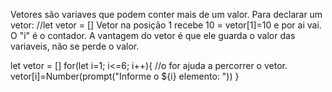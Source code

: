 Vetores são variaves que podem conter mais de um valor.
Para declarar um vetor: //let vetor = []
Vetor na posição 1 recebe 10 = vetor[1]=10 e por ai vai. O "i" é o contador.
A vantagem do vetor é que ele guarda o valor das variaveis, não se perde o valor. 

let vetor = []
for(let i=1; i<=6; i++){ //o for ajuda a percorrer o vetor. 
    vetor[i]=Number(prompt("Informe o ${i} elemento: "))
}
